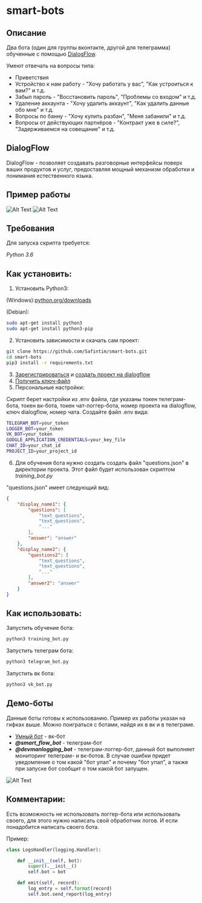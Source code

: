 # smart-bots

## Описание
Два бота (один для группы вконтакте, другой для телеграмма) обученные с помощью
 [DialogFlow](https://dialogflow.com/).
 
Умеют отвечать на вопросы типа:
* Приветствия
* Устройство к нам работу - "Хочу работать у вас", "Как устроиться к вам?" и т.д.
* Забыл пароль - "Восстановить пароль", "Проблемы со входом" и т.д.
* Удаление аккаунта - "Хочу удалить аккаунт", "Как удалить данные обо мне" и т.д.
* Вопросы по банну - "Хочу купить разбан", "Меня забанили" и т.д.
* Вопросы от действующих партнёров - "Контракт уже в силе?", "Задерживаемся на совещание" и т.д.

## DialogFlow
DialogFlow - позволяет создавать разговорные интерфейсы поверх ваших продуктов и услуг,
 предоставляя мощный механизм обработки и понимания естественного языка.

## Пример работы
![Alt Text](http://ipic.su/img/img7/fs/smart-telebot.1557839616.gif)
![Alt Text](http://ipic.su/img/img7/fs/smart-vkbot.1557839823.gif)

## Требования

Для запуска скрипта требуется:

*Python 3.6*


## Как установить:

1. Установить Python3:

(Windows):[python.org/downloads](https://www.python.org/downloads/windows/)

(Debian):
```sh
sudo apt-get install python3
sudo apt-get install python3-pip
```
2. Установить зависимости и скачать сам проект:

```sh
git clone https://github.com/Safintim/smart-bots.git
cd smart-bots
pip3 install -r requirements.txt
```
3. [Зарегистрироваться](https://dialogflow.com/docs/getting-started/create-account)
 и [создать проект на dialogflow](https://dialogflow.com/docs/getting-started/first-agent)
4. [Получить ключ-файл](https://dialogflow.com/docs/reference/v2-auth-setup)
5. Персональные настройки:

Скрипт берет настройки из .env файла, где указаны токен телеграм-бота, токен вк-бота, 
токен чат-логгер-бота, номер проекта на dialogflow, ключ dialogflow, номер чата. Создайте файл .env вида:
 
```sh
TELEGRAM_BOT=your_token
LOGGER_BOT=your_token
VK_BOT=your_token
GOOGLE_APPLICATION_CREDENTIALS=your_key_file
CHAT_ID=your_chat_id
PROJECT_ID=your_project_id
```
6. Для обучения бота нужно создать создать файл "questions.json" в директории проекта.
 Этот файл будет использован скриптом _training_bot.py_
 
 
"questions.json" имеет следующий вид:
```json
{
    "display_name1": {
        "questions": [
            "text_questions",
            "text_questions",
            "..."
        ],
        "answer": "answer"
    },
    "display_name2": {
        "questions2": [
            "text_questions",
            "text_questions",
            "..."
        ],
        "answer2": "answer"
    }
}
```

## Как использовать:

Запустить обучение бота:
```sh
python3 training_bot.py
```

Запустить телеграм бота:
```sh
python3 telegram_bot.py
```

Запустить вк бота:
```sh
python3 vk_bot.py
```

## Демо-боты
Данные боты готовы к использованию. Пример их работы указан на гифках выше.
 Можно поиграться с ботами, найдя их в вк и в телеграме.
 
* [Умный бот](https://vk.com/club182299966) - вк-бот
* **_@smart_flow_bot_** - телеграм-бот
* **_@devmanlogging_bot_** - телеграм-логгер-бот, данный бот выполняет мониторинг телеграм- и вк-ботов.
В случае ошибки придет уведомление о том какой "бот упал" и почему "бот упал",
 а также при запуске бот сообщит о том какой бот запущен.

![Alt Text](http://ipic.su/img/img7/fs/log.1558386106.jpg)

## Комментарии:
Есть возможность не использовать логгер-бота или использовать своего, для этого нужно написать свой обработчик логов.
И если понадобится написать своего бота.

Пример:
```python
class LogsHandler(logging.Handler):

    def __init__(self, bot):
        super().__init__()
        self.bot = bot

    def emit(self, record):
        log_entry = self.format(record)
        self.bot.send_report(log_entry)
```